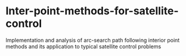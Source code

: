# Inter-point-methods-for-satellite-control
Implementation and analysis of arc-search path following interior point methods and its application to typical satellite control problems
